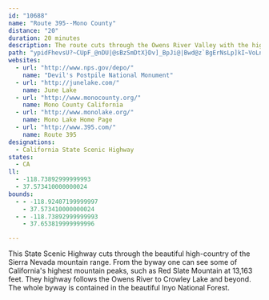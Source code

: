 ```yaml
---
id: "10688"
name: "Route 395--Mono County"
distance: "20"
duration: 20 minutes
description: The route cuts through the Owens River Valley with the high mountain ranges of the eastern Sierra Nevada as a backdrop.
path: "ypidFhevsU?~CUpF_@nDU|@sBzSmDtX}Dv]_BpJi@|Bwd@z`BgErNsLp]kI~VoLn]cFnLsFlIqBzBs`Av`AsCdCcBnAgGpDqh@bWsDxB}DlEeAzA}BzD}@xBu@~CmKxk@iLhq@cd@neCcHr`@iBhLwJdi@sBjMgEzTaHra@gFhXmGv^_B|Ki@dGaKbyAsCzd@q@dI{@lFoA`FwArEoC|GcCdF}GnMkErHkBfCwDrDyClBaD|AwErAoC^gCLsSAaEL"
websites:
  - url: "http://www.nps.gov/depo/"
    name: "Devil's Postpile National Monument"
  - url: "http://junelake.com/"
    name: June Lake
  - url: "http://www.monocounty.org/"
    name: Mono County California
  - url: "http://www.monolake.org/"
    name: Mono Lake Home Page
  - url: "http://www.395.com/"
    name: Route 395
designations:
  - California State Scenic Highway
states:
  - CA
ll:
  - -118.73892999999993
  - 37.573410000000024
bounds:
  - - -118.92407199999997
    - 37.573410000000024
  - - -118.73892999999993
    - 37.653819999999996

---
```


This State Scenic Highway cuts through the beautiful high-country of the Sierra Nevada mountain range.  From the byway one can see some of California's highest mountain peaks, such as Red Slate Mountain at 13,163 feet.  They highway follows the Owens River to Crowley Lake and beyond.  The whole byway is contained in the beautiful Inyo National Forest.
